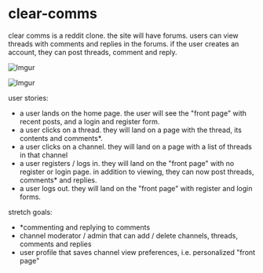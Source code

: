 # clear-comms

clear comms is a reddit clone.
the site will have forums. users can view threads with comments and replies in the forums. if the user creates an account, they can post threads, comment and reply.

![Imgur](https://i.imgur.com/5qcOY2w.png)

![Imgur](https://i.imgur.com/7db40pc.png)

user stories:
- a user lands on the home page. the user will see the "front page" with recent posts, and a login and register form.
- a user clicks on a thread. they will land on a page with the thread, its contents and comments*.
- a user clicks on a channel. they will land on a page with a list of threads in that channel
- a user registers / logs in. they will land on the "front page" with no register or login page. in addition to viewing, they can now post threads, comments* and replies.
- a user logs out. they will land on the "front page" with register and login forms.

stretch goals:
- *commenting and replying to comments
- channel moderator / admin that can add / delete channels, threads, comments and replies
- user profile that saves channel view preferences, i.e. personalized "front page"